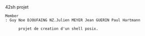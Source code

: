 42sh projet

    Member
    : Guy Noe DJOUFAING NZ.Julien MEYER Jean GUERIN Paul Hartmann

          projet de creation d'un shell posix.